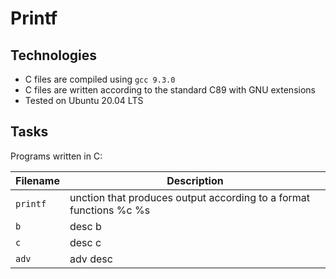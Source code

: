 # Printf

## Technologies
* C files are compiled using `gcc 9.3.0`
* C files are written according to the standard C89 with GNU extensions
* Tested on Ubuntu 20.04 LTS

## Tasks
Programs written in C:

| Filename | Description |
| -------- | ----------- |
| `printf` | unction that produces output according to a format functions %c %s |
| `b` | desc b |
| `c` | desc c |
| `adv` | adv desc |
